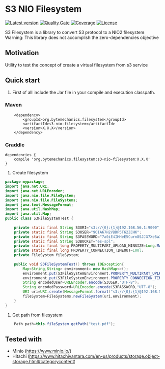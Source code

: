 # S3 NIO Filesystem
[![Latest version](https://maven-badges.herokuapp.com/maven-central/org.bytemechanics/s3-nio-filesystem.filesystem/badge.svg)](https://maven-badges.herokuapp.com/maven-central/org.bytemechanics.filesystem/s3-nio-filesystem/badge.svg)
[![Quality Gate](https://sonarcloud.io/api/badges/gate?key=org.bytemechanics.filesystem%3As3-nio-filesystem)](https://sonarcloud.io/dashboard/index/org.bytemechanics.filesystem%3As3-nio-filesystem)
[![Coverage](https://sonarcloud.io/api/badges/measure?key=org.bytemechanics.filesystem%3As3-nio-filesystem&metric=coverage)](https://sonarcloud.io/dashboard/index/org.bytemechanics.filesystem%3As3-nio-filesystem)
[![License](https://img.shields.io/badge/License-Apache%202.0-blue.svg)](https://opensource.org/licenses/Apache-2.0)

S3 Filesystem is a library to convert S3 protocol to a NIO2 filesystem
Warning: This library does not accomplish the zero-dependencies objective

## Motivation
Utility to test the concept of create a virtual filesystem from s3 service

## Quick start
1. First of all include the Jar file in your compile and execution classpath.
### Maven
```Maven
	<dependency>
		<groupId>org.bytemechanics.filesystem</groupId>
		<artifactId>s3-nio-filesystem</artifactId>
		<version>X.X.X</version>
	</dependency>
```
### Graddle
```Gradle
dependencies {
    compile 'org.bytemechanics.filesystem:s3-nio-filesystem:X.X.X'
}
```
1. Create filesystem
```Java
package mypackage;
import java.net.URI;
import java.net.URLEncoder;
import java.nio.file.FileSystem;
import java.nio.file.FileSystems;
import java.text.MessageFormat;
import java.util.HashMap;
import java.util.Map;
public class S3FileSystemTest {
	
	private static final String S3URI="s3://{0}:{1}@192.168.56.1:9000";
	private static final String S3USER="9OIA67H2VBDP5T62ZCHK";
	private static final String S3PASSWORD="7a0iE4IHHeE5Curn8SJJG7Xe5a3plQ/YZ5sgedEM";
	private static final String S3BUCKET="es-spl";
	private static final long PROPERTY_MULTIPART_UPLOAD_MINSIZE=Long.MAX_VALUE;
	private static final long PROPERTY_CONNECTION_TIMEOUT=100l;
	private FileSystem fileSystem;
	
	public void S3FileSystemTest() throws IOException{
		Map<String,String> environment= new HashMap<>();
		environment.put(S3FileSystemEnvironment.PROPERTY_MULTIPART_UPLOAD_MINSIZE.name(),String.valueOf(PROPERTY_MULTIPART_UPLOAD_MINSIZE));
		environment.put(S3FileSystemEnvironment.PROPERTY_CONNECTION_TIMEOUT.name(),String.valueOf(PROPERTY_CONNECTION_TIMEOUT));
		String encodedUser=URLEncoder.encode(S3USER,"UTF-8");
		String encodedPassword=URLEncoder.encode(S3PASSWORD,"UTF-8");
		URI uri=URI.create(MessageFormat.format("s3://{0}:{1}@192.168.56.1:9000/{2}",encodedUser,encodedPassword,S3BUCKET));
		fileSystem=FileSystems.newFileSystem(uri,environment);
	}
}
```
1. Get path from filesystem
```Java
	Path path=this.fileSystem.getPath("test.pdf");
```
## Tested with
* Minio (https://www.minio.io/)
* Hitachi (https://www.hitachivantara.com/en-us/products/storage.object-storage.html#categorycontent)